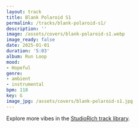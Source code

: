 ```yaml
---
layout: track
title: Blank Polaroid S1
permalink: /tracks/blank-polaroid-s1/
description: ''
image: /assets/covers/blank-polaroid-s1.webp
image_ready: false
date: 2025-01-01
duration: '5:03'
album: Run Loop
mood:
- Hopeful
genre:
- ambient
- instrumental
bpm: 118
key: G
image_jpg: /assets/covers/blank-polaroid-s1.jpg
---
```


Explore more vibes in the [StudioRich track library](/tracks/).
